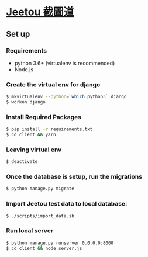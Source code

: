 # [Jeetou 截圖道](https://jeetou.com)

## Set up

### Requirements
* python 3.6+ (virtualenv is recommended)
* Node.js

### Create the virtual env for django
```bash
$ mkvirtualenv --python=`which python3` django
$ workon django
```

### Install Required Packages
```bash
$ pip install -r requirements.txt
$ cd client && yarn
```

### Leaving virtual env
```bash
$ deactivate
```

### Once the database is setup, run the migrations
```bash
$ python manage.py migrate
```

### Import Jeetou test data to local database:
```bash
$ ./scripts/import_data.sh
```

### Run local server
```bash
$ python manage.py runserver 0.0.0.0:8000
$ cd client && node server.js
```
